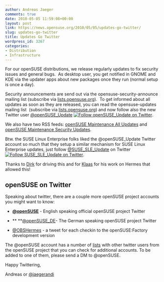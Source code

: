 ```yaml
---
author: Andreas Jaeger
comments: true
date: 2010-05-05 11:59:08+00:00
layout: post
link: https://news.opensuse.org/2010/05/05/updates-go-twitter/
slug: updates-go-twitter
title: Updates Go Twitter
wordpress_id: 3267
categories:
- Distribution
- Infrastructure
---
```


For our openSUSE distributions, we release regularly updates to fix security issues and general bugs.  As desktop user, you get notified in GNOME and KDE via the updater apps about new packages once they run (normal setup is once a day).

Security announcements are send out via the opensuse-security-announce mailing list (subscribe via [lists.opensuse.org](http://lists.opensuse.org)).  To get informed about all updates as soon as they are released, you can read the opensuse-updates mailing list  (subscribe via [lists.opensuse.org](http://lists.opensuse.org/)) and now follow also the new Twitter user [ @openSUSE_Update](http://twitter.com/openSUSE_Update) [![Follow openSUSE_Update on Twitter](http://twitter-badges.s3.amazonaws.com/twitter-a.png)](http://www.twitter.com/openSUSE_Update).

We also have two RSS feeds: [openSUSE Maintenance  All Updates](https://hermes.opensuse.org/feeds/62041.rdf) and[ openSUSE Maintenance  Security Updates](https://hermes.opensuse.org/feeds/62042.rdf).

Btw. the SUSE Linux Enterprise folks liked the @openSUSE_Update Twitter account so much that they setup a similar mechanism for SUSE Linux Enterprise updates, just follow [@SUSE_SLE_Update](http://twitter.com/SUSE_SLE_Update) on Twitter[![Follow SUSE_SLE_Update on Twitter](http://twitter-badges.s3.amazonaws.com/twitter-a.png)](http://www.twitter.com/SUSE_SLE_Update).

Thanks to [Dirk](http://twitter.com/durikmel) for driving this and for [Klaas](http://twitter.com/dragotin) for his work on Hermes  that allowed this!


## openSUSE on Twitter


Speaking about twitter, there are a couple more openSUSE project accounts you might want to know:



	
  * **[@openSUSE](http://twitter.com/openSUSE)** - English speaking official openSUSE project Twitter

	
  * ** **[@openSUSE_DE](http://twitter.com/openSUSE_DE)- The German speaking openSUSE project Twitter

	
  * [@OBSHermes](http://twitter.com/OBSHermes) - a tweet for each checkin to the openSUSE:Factory development version


The @openSUSE account has a number of [lists](http://twitter.com/openSUSE/lists) with other twitter users from the openSUSE project that you can check for additional accounts. To be added to one of them, please send a DM to @openSUSE.

Happy Twittering,

Andreas or [@jaegerandi](http://twitter.com/jaegerandi)
